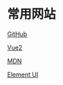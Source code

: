 # 常用网站

[GitHub](https://github.com/)

[Vue2](https://cn.vuejs.org/)

[MDN](https://developer.mozilla.org/zh-CN/)

[Element UI](https://element.eleme.cn/#/zh-CN)
